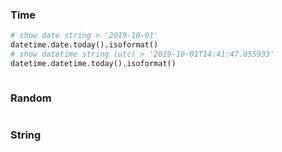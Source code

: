 ### Time
```python 
# show date string > '2019-10-01'
datetime.date.today().isoformat()
# show datetime string (utc) > '2019-10-01T14:41:47.055933'
datetime.datetime.today().isoformat()



```
### Random
```

```
### String